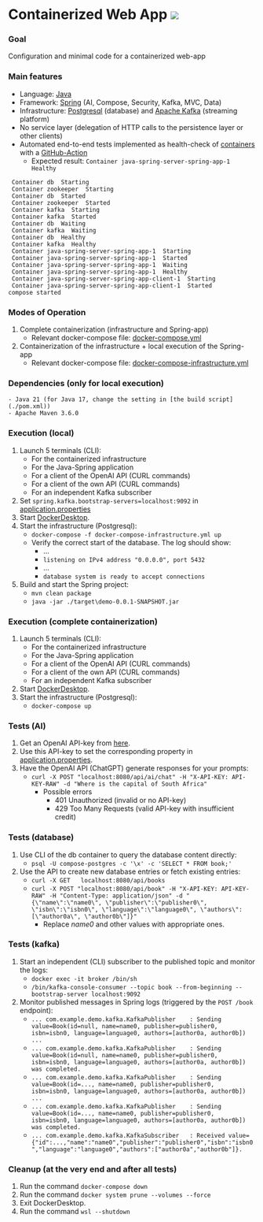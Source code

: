 # Containerized Web App [![](https://github.com/nurlicht/Java-Spring-Server/actions/workflows/docker-compose.yml/badge.svg)](https://github.com/nurlicht/Java-Spring-Server/actions)

### Goal
Configuration and minimal code for a containerized web-app

### Main features
- Language: [Java](https://jdk.java.net/21/)
- Framework: [Spring](https://spring.io/) (AI, Compose, Security, Kafka, MVC, Data)
- Infrastructure: [Postgresql](https://www.postgresql.org/) (database) and [Apache Kafka](https://kafka.apache.org/) (streaming platform)
- No service layer (delegation of HTTP calls to the persistence layer or other clients)
- Automated end-to-end tests implemented as health-check of [containers](./docker-compose.yml) with a [GitHub-Action](./.github/workflows/docker-compose.yml)
    - Expected result: ```Container java-spring-server-spring-app-1  Healthy```
```
 Container db  Starting
 Container zookeeper  Starting
 Container db  Started
 Container zookeeper  Started
 Container kafka  Starting
 Container kafka  Started
 Container db  Waiting
 Container kafka  Waiting
 Container db  Healthy
 Container kafka  Healthy
 Container java-spring-server-spring-app-1  Starting
 Container java-spring-server-spring-app-1  Started
 Container java-spring-server-spring-app-1  Waiting
 Container java-spring-server-spring-app-1  Healthy
 Container java-spring-server-spring-app-client-1  Starting
 Container java-spring-server-spring-app-client-1  Started
compose started
```

### Modes of Operation
1. Complete containerization (infrastructure and Spring-app)
    - Relevant docker-compose file: [docker-compose.yml](./docker-compose.yml)
2. Containerization of the infrastructure + local execution of the Spring-app
    - Relevant docker-compose file: [docker-compose-infrastructure.yml](./docker-compose-infrastructure.yml)

### Dependencies (only for local execution)
    - Java 21 (for Java 17, change the setting in [the build script](./pom.xml))
    - Apache Maven 3.6.0

### Execution (local)
1. Launch 5 terminals (CLI):
    - For the containerized infrastructure
    - For the Java-Spring application
    - For a client of the OpenAI API (CURL commands)
    - For a client of the own API (CURL commands)
    - For an independent Kafka subscriber
2. Set ```spring.kafka.bootstrap-servers=localhost:9092``` in [application.properties](./src/main/resources/application.properties)
3. Start [DockerDesktop](https://www.docker.com/products/docker-desktop/).
4. Start the infrastructure (Postgresql):
    - ```docker-compose -f docker-compose-infrastructure.yml up```
    - Verify the correct start of the database. The log should show:
        - ...
        - ```listening on IPv4 address "0.0.0.0", port 5432```
        - ...
        - ```database system is ready to accept connections```
5. Build and start the Spring project:
    - ```mvn clean package```
    - ```java -jar ./target\demo-0.0.1-SNAPSHOT.jar```

### Execution (complete containerization)
1. Launch 5 terminals (CLI):
    - For the containerized infrastructure
    - For the Java-Spring application
    - For a client of the OpenAI API (CURL commands)
    - For a client of the own API (CURL commands)
    - For an independent Kafka subscriber
2. Start [DockerDesktop](https://www.docker.com/products/docker-desktop/).
3. Start the infrastructure (Postgresql):
    - ```docker-compose up```

### Tests (AI)
1. Get an OpenAI API-key from [here](https://platform.openai.com/api-keys).
2. Use this API-key to set the corresponding property in [application.properties](./src/main/resources/application.properties).
3. Have the OpenAI API (ChatGPT) generate responses for your prompts:
    - ```curl -X POST "localhost:8080/api/ai/chat" -H "X-API-KEY: API-KEY-RAW" -d "Where is the capital of South Africa"```
        - Possible errors
            - 401 Unauthorized (invalid or no API-key) 
            - 429 Too Many Requests (valid API-key with insufficient credit) 

### Tests (database)
1. Use CLI of the db container to query the database content directly:
    - ```psql -U compose-postgres -c '\x' -c 'SELECT * FROM book;'```
2. Use the API to create new database entries or fetch existing entries:
    - ```curl -X GET   localhost:8080/api/books```
    - ```curl -X POST "localhost:8080/api/book" -H "X-API-KEY: API-KEY-RAW" -H "Content-Type: application/json" -d "{\"name\":\"name0\", \"publisher\":\"publisher0\", \"isbn\":\"isbn0\", \"language\":\"language0\", \"authors\":[\"author0a\", \"author0b\"]}"```
        - Replace <i>name0</i> and other values with appropriate ones.

### Tests (kafka)
1. Start an independent (CLI) subscriber to the published topic and monitor the logs:
    - ```docker exec -it broker /bin/sh```
    - ```/bin/kafka-console-consumer --topic book --from-beginning --bootstrap-server localhost:9092```
2. Monitor published messages in Spring logs (triggered by the ```POST /book``` endpoint):
    - ```... com.example.demo.kafka.KafkaPublisher    : Sending value=Book(id=null, name=name0, publisher=publisher0, isbn=isbn0, language=language0, authors=[author0a, author0b]) ...```
    - ```... com.example.demo.kafka.KafkaPublisher    : Sending value=Book(id=null, name=name0, publisher=publisher0, isbn=isbn0, language=language0, authors=[author0a, author0b]) was completed.```
    - ```... com.example.demo.kafka.KafkaPublisher    : Sending value=Book(id=..., name=name0, publisher=publisher0, isbn=isbn0, language=language0, authors=[author0a, author0b]) ...```
    - ```... com.example.demo.kafka.KafkaPublisher    : Sending value=Book(id=..., name=name0, publisher=publisher0, isbn=isbn0, language=language0, authors=[author0a, author0b]) was completed.```
    - ```... com.example.demo.kafka.KafkaSubscriber   : Received value={"id":...,"name":"name0","publisher":"publisher0","isbn":"isbn0","language":"language0","authors":["author0a","author0b"]}.```

### Cleanup (at the very end and after all tests)
1. Run the command ```docker-compose down```
2. Run the command ```docker system prune --volumes --force```
3. Exit DockerDesktop.
4. Run the command ```wsl --shutdown```
